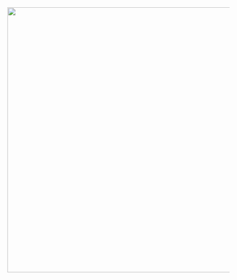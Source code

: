 <!---![Modelo_aprese1_2](https://github.com/MaraMarques/MaraMarques/assets/141765028/0df7a6f6-d4c6-41d6-beb3-09ac637c6f56)--->
<div align="center">
  <img src="https://github.com/MaraMarques/MaraMarques/assets/141765028/0df7a6f6-d4c6-41d6-beb3-09ac637c6f56" width="600px"/>
</div>
